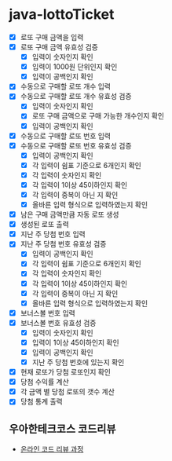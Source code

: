 # java-lottoTicket

- [x] 로또 구매 금액을 입력
- [x] 로또 구매 금액 유효성 검증
	- [x] 입력이 숫자인지 확인
	- [x] 입력이 1000원 단위인지 확인
	- [x] 입력이 공백인지 확인
- [x] 수동으로 구매할 로또 개수 입력
- [x] 수동으로 구매할 로또 개수 유효성 검증
	- [x] 입력이 숫자인지 확인
	- [x] 로또 구매 금액으로 구매 가능한 개수인지 확인
	- [x] 입력이 공백인지 확인
- [x] 수동으로 구매할 로또 번호 입력
- [x] 수동으로 구매할 로또 번호 유효성 검증
	- [x] 입력이 공백인지 확인
	- [x] 각 입력이 쉼표 기준으로 6개인지 확인
	- [x] 각 입력이 숫자인지 확인
	- [x] 각 입력이 1이상 45이하인지 확인
	- [x] 각 입력이 중복이 아닌 지 확인
	- [x] 올바른 입력 형식으로 입력하였는지 확인
- [x] 남은 구매 금액만큼 자동 로또 생성
- [x] 생성된 로또 출력
- [x] 지난 주 당첨 번호 입력
- [x] 지난 주 당첨 번호 유효성 검증
	- [x] 입력이 공백인지 확인
	- [x] 각 입력이 쉼표 기준으로 6개인지 확인
	- [x] 각 입력이 숫자인지 확인
	- [x] 각 입력이 1이상 45이하인지 확인
	- [x] 각 입력이 중복이 아닌 지 확인
	- [x] 올바른 입력 형식으로 입력하였는지 확인
- [x] 보너스볼 번호 입력
- [x] 보너스볼 번호 유효성 검증
	- [x] 입력이 숫자인지 확인
	- [x] 입력이 1이상 45이하인지 확인
	- [x] 입력이 공백인지 확인
	- [x] 지난 주 당첨 번호에 있는지 확인
- [x] 현재 로또가 당첨 로또인지 확인
- [x] 당첨 수익률 계산
- [x] 각 금액 별 당첨 로또의 갯수 계산
- [x] 당첨 통계 출력

## 우아한테크코스 코드리뷰

- [온라인 코드 리뷰 과정](https://github.com/woowacourse/woowacourse-docs/blob/master/maincourse/README.md)
